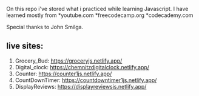 On this repo i've stored what i practiced while learning Javascript.
I have learned mostly from
  *youtube.com
  *freecodecamp.org
  *codecademy.com

Special thanks to John Smilga.

## live sites:
 1. Grocery_Bud: https://groceryjs.netlify.app/
 2. Digital_clock: https://chemnitzdigitalclock.netlify.app/
 3. Counter: https://counter1js.netlify.app/
 4. CountDownTimer: https://countdowntimer1js.netlify.app/
 5. DisplayReviews: https://displayreviewsjs.netlify.app/
